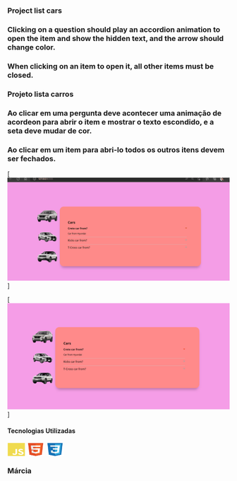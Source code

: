 ### Project list cars

### Clicking on a question should play an accordion animation to open the item and show the hidden text, and the arrow should change color.
### When clicking on an item to open it, all other items must be closed.


### Projeto lista carros
### Ao clicar em uma pergunta deve acontecer uma animação de acordeon para abrir o item e mostrar o texto escondido, e a seta deve mudar de cor.
### Ao clicar em um item para abri-lo todos os outros itens devem ser fechados.



[<img src="src/img/tela-projeto-car.gif">]

[<img src="src/img/tela-projeto.png">]

#### Tecnologias Utilizadas

<img align="center" alt="Js" height="30" width="40" src="https://raw.githubusercontent.com/devicons/devicon/master/icons/javascript/javascript-plain.svg">
    
  <img align="center" alt="HTML" height="30" width="40" src="https://raw.githubusercontent.com/devicons/devicon/master/icons/html5/html5-original.svg">
  <img align="center" alt="CSS" height="30" width="40" src="https://raw.githubusercontent.com/devicons/devicon/master/icons/css3/css3-original.svg">

  ### Márcia